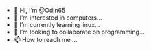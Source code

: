 - 👋 Hi, I’m @Odin65
- 👀 I’m interested in computers...
- 🌱 I’m currently learning linux...
- 💞️ I’m looking to collaborate on programming...
- 📫 How to reach me ...

<!---
Odin65/Odin65 is a ✨ special ✨ repository because its `README.md` (this file) appears on your GitHub profile.
You can click the Preview link to take a look at your changes.
--->
